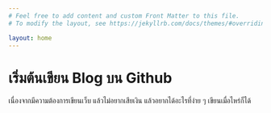 ```yaml
---
# Feel free to add content and custom Front Matter to this file.
# To modify the layout, see https://jekyllrb.com/docs/themes/#overriding-theme-defaults

layout: home
---
```

# เริ่มต้นเขียน Blog บน Github
เนื่องจากมีความต้องการเขียนเว็บ แล้วไม่อยากเสียเงิน แล้วอยากได้อะไรที่ง่าย ๆ เขียนเมื่อไหร่ก็ได้ 
